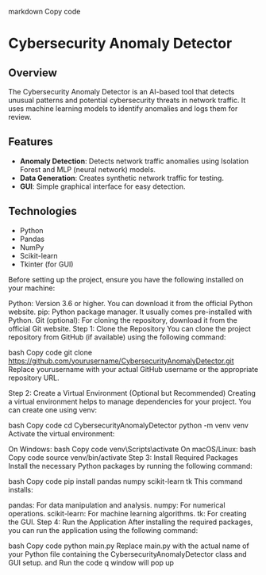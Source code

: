 markdown
Copy code
# Cybersecurity Anomaly Detector

## Overview
The Cybersecurity Anomaly Detector is an AI-based tool that detects unusual patterns and potential cybersecurity threats in network traffic. It uses machine learning models to identify anomalies and logs them for review.

## Features
- **Anomaly Detection**: Detects network traffic anomalies using Isolation Forest and MLP (neural network) models.
- **Data Generation**: Creates synthetic network traffic for testing.
- **GUI**: Simple graphical interface for easy detection.

## Technologies
- Python
- Pandas
- NumPy
- Scikit-learn
- Tkinter (for GUI)

Before setting up the project, ensure you have the following installed on your machine:

Python: Version 3.6 or higher. You can download it from the official Python website.
pip: Python package manager. It usually comes pre-installed with Python.
Git (optional): For cloning the repository, download it from the official Git website.
Step 1: Clone the Repository
You can clone the project repository from GitHub (if available) using the following command:

bash
Copy code
git clone https://github.com/yourusername/CybersecurityAnomalyDetector.git
Replace yourusername with your actual GitHub username or the appropriate repository URL.

Step 2: Create a Virtual Environment (Optional but Recommended)
Creating a virtual environment helps to manage dependencies for your project. You can create one using venv:

bash
Copy code
cd CybersecurityAnomalyDetector
python -m venv venv
Activate the virtual environment:

On Windows:
bash
Copy code
venv\Scripts\activate
On macOS/Linux:
bash
Copy code
source venv/bin/activate
Step 3: Install Required Packages
Install the necessary Python packages by running the following command:

bash
Copy code
pip install pandas numpy scikit-learn tk
This command installs:

pandas: For data manipulation and analysis.
numpy: For numerical operations.
scikit-learn: For machine learning algorithms.
tk: For creating the GUI.
Step 4: Run the Application
After installing the required packages, you can run the application using the following command:

bash
Copy code
python main.py
Replace main.py with the actual name of your Python file containing the CybersecurityAnomalyDetector class and GUI setup.
and Run the code q window will pop up
